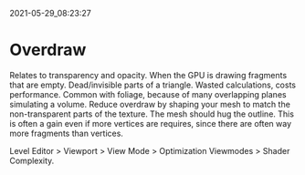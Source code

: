2021-05-29_08:23:27

# Overdraw

 Relates to transparency and opacity.
 When the GPU is drawing fragments that are empty.
 Dead/invisible parts of a triangle.
 Wasted calculations, costs performance.
 Common with foliage, because of many overlapping planes simulating a volume.
 Reduce overdraw by shaping your mesh to match the non-transparent parts of the texture.
 The mesh should hug the outline.
 This is often a gain even if more vertices are requires, since there are often way more fragments than vertices.
 
 Level Editor > Viewport > View Mode > Optimization Viewmodes > Shader Complexity.
 